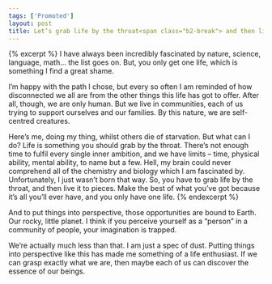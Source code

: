 ```yaml
---
tags: ['Promoted']
layout: post
title: Let’s grab life by the throat<span class="b2-break"> and then live it to pieces.</span>
---
```


{% excerpt %}
I have always been incredibly fascinated by nature, science, language, math&hellip; the list goes on. But, you only get one life, which is something I find a great shame.

I’m happy with the path I chose, but every so often I am reminded of how disconnected we all are from the other things this life has got to offer. After all, though, we are only human. But we live in communities, each of us trying to support ourselves and our families. By this nature, we are self-centred creatures.

Here’s me, doing my thing, whilst others die of starvation. But what can I do? Life is something you should grab by the throat. There’s not enough time to fulfil every single inner ambition, and we have limits – time, physical ability, mental ability, to name but a few. Hell, my brain could never comprehend all of the chemistry and biology which I am fascinated by. Unfortunately, I just wasn’t born that way. So, you have to grab life by the throat, and then live it to pieces. Make the best of what you’ve got because it’s all you’ll ever have, and you only have one life.
{% endexcerpt %}

And to put things into perspective, those opportunities are bound to Earth. Our rocky, little planet. I think if you perceive yourself as a &ldquo;person&rdquo; in a community of people, your imagination is trapped.

We’re actually much less than that. I am just a spec of dust. Putting things into perspective like this has made me something of a life enthusiast. If we can grasp exactly what we are, then maybe each of us can discover the essence of our beings.